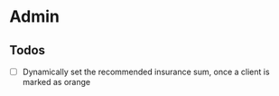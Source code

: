 # Admin 

## Todos
- [ ] Dynamically set the recommended insurance sum, once a client is marked as orange
